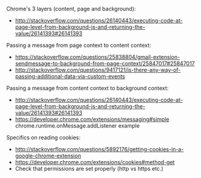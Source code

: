 Chrome's 3 layers (content, page and background):
- http://stackoverflow.com/questions/26140443/executing-code-at-page-level-from-background-js-and-returning-the-value/26141393#26141393

Passing a message from page context to content context:
- https://stackoverflow.com/questions/25838804/gmail-extension-sendmessage-to-background-from-page-context/25847017#25847017
- http://stackoverflow.com/questions/9417121/is-there-any-way-of-passing-additional-data-via-custom-events

Passing a message from content context to background context:
- http://stackoverflow.com/questions/26140443/executing-code-at-page-level-from-background-js-and-returning-the-value/26141393#26141393
- https://developer.chrome.com/extensions/messaging#simple
  chrome.runtime.onMessage.addListener example

Specifics on reading cookies:
- http://stackoverflow.com/questions/5892176/getting-cookies-in-a-google-chrome-extension
- https://developer.chrome.com/extensions/cookies#method-get
- Check that permissions are set properly (http vs https etc.)
